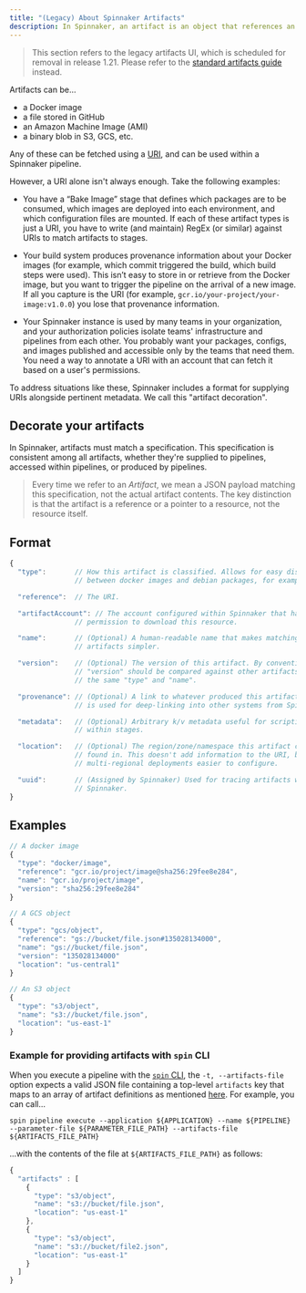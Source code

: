 ```yaml
---
title: "(Legacy) About Spinnaker Artifacts"
description: In Spinnaker, an artifact is an object that references an external resource. 
---
```


> This section refers to the legacy artifacts UI, which is scheduled for removal
> in release 1.21. Please refer to the [standard artifacts guide](/docs/reference/artifacts-with-artifactsrewrite)
> instead.



Artifacts can be...

* a Docker image
* a file stored in GitHub
* an Amazon Machine Image (AMI)
* a binary blob in S3, GCS, etc.

Any of these can be fetched using a [URI](https://en.wikipedia.org/wiki/Uniform_Resource_Identifier), and can be
used within a Spinnaker pipeline.

However, a URI alone isn't always enough. Take the following examples:

* You have a “Bake Image” stage that defines which packages are to be consumed,
  which images are deployed into each environment, and which configuration files are mounted.
  If each of these artifact types is just a URI, you have to write (and maintain) RegEx (or similar)
  against URIs to match artifacts to stages.

* Your build system produces provenance information about your Docker images
  (for example, which commit triggered the build, which build steps were used).
  This isn’t easy to store in or retrieve from the Docker image, but you want to trigger the
  pipeline on the arrival of a new image. If all you capture is the URI
  (for example, `gcr.io/your-project/your-image:v1.0.0`) you lose that provenance information.

* Your Spinnaker instance is used by many teams in your organization,
  and your authorization policies isolate teams'
  infrastructure and pipelines from each other. You probably want your
  packages, configs, and images published and accessible only by the teams that need
  them. You need a way to annotate a URI with an account that can fetch
  it based on a user's permissions.

To address situations like these, Spinnaker includes a format for supplying
URIs alongside pertinent metadata. We call this "artifact decoration".

## Decorate your artifacts

In Spinnaker, artifacts must match a specification. This specification is
consistent among all artifacts, whether they're supplied to pipelines, accessed
within pipelines, or produced by pipelines.

> Every time we refer to an _Artifact_, we mean a JSON payload matching this
> specification, not the actual artifact contents. The key distinction is that
> the artifact is a reference or a pointer to a resource, not the resource
> itself.

## Format

```js
{
  "type":       // How this artifact is classified. Allows for easy distinction
                // between docker images and debian packages, for example.

  "reference":  // The URI.

  "artifactAccount": // The account configured within Spinnaker that has
                // permission to download this resource.

  "name":       // (Optional) A human-readable name that makes matching
                // artifacts simpler.

  "version":    // (Optional) The version of this artifact. By convention, the
                // "version" should be compared against other artifacts with
                // the same "type" and "name".

  "provenance": // (Optional) A link to whatever produced this artifact. This
                // is used for deep-linking into other systems from Spinnaker.

  "metadata":   // (Optional) Arbitrary k/v metadata useful for scripting
                // within stages.

  "location":   // (Optional) The region/zone/namespace this artifact can be
                // found in. This doesn't add information to the URI, but makes
                // multi-regional deployments easier to configure.

  "uuid":       // (Assigned by Spinnaker) Used for tracing artifacts within
                // Spinnaker.
}
```

## Examples

```js
// A docker image
{
  "type": "docker/image",
  "reference": "gcr.io/project/image@sha256:29fee8e284",
  "name": "gcr.io/project/image",
  "version": "sha256:29fee8e284"
}
```

```js
// A GCS object
{
  "type": "gcs/object",
  "reference": "gs://bucket/file.json#135028134000",
  "name": "gs://bucket/file.json",
  "version": "135028134000"
  "location": "us-central1"
}
```

```js
// An S3 object
{
  "type": "s3/object",
  "name": "s3://bucket/file.json",
  "location": "us-east-1"
}
```

### Example for providing artifacts with `spin` CLI

When you execute a pipeline with the [`spin` CLI](/docs/guides/spin/), the `-t, --artifacts-file` option expects a valid JSON file containing a top-level `artifacts` key that maps to an array of artifact definitions as mentioned [here](https://www.spinnaker.io/reference/artifacts/in-pipelines/#artifacts-in-trigger-payloads). For example, you can call...

```
spin pipeline execute --application ${APPLICATION} --name ${PIPELINE} --parameter-file ${PARAMETER_FILE_PATH} --artifacts-file ${ARTIFACTS_FILE_PATH}
```

...with the contents of the file at `${ARTIFACTS_FILE_PATH}` as follows:

```js
{
  "artifacts" : [
    {
      "type": "s3/object",
      "name": "s3://bucket/file.json",
      "location": "us-east-1"
    },
    {
      "type": "s3/object",
      "name": "s3://bucket/file2.json",
      "location": "us-east-1"
    }
  ]
}
```

